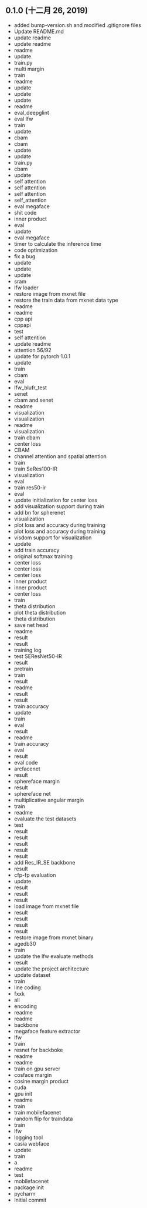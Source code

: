## 0.1.0 (十二月 26, 2019)
  - added bump-version.sh and modified .gitignore files
  - Update README.md
  - update readme
  - update readme
  - readme
  - update
  - train.py
  - multi margin
  - train
  - readme
  - update
  - update
  - update
  - readme
  - eval_deepglint
  - eval lfw
  - train
  - update
  - cbam
  - cbam
  - update
  - update
  - train.py
  - cbam
  - update
  - self attention
  - self attention
  - self attention
  - self_attention
  - eval megaface
  - shit code
  - inner product
  - eval
  - update
  - eval megaface
  - timer to calculate the inference time
  - code optimization
  - fix a bug
  - update
  - update
  - update
  - sram
  - lfw loader
  - restore image from mxnet file
  - restore the train data from mxnet data type
  - readme
  - readme
  - cpp api
  - cppapi
  - test
  - self attention
  - update readme
  - attention 56/92
  - update for pytorch 1.0.1
  - update
  - train
  - cbam
  - eval
  - lfw_blufr_test
  - senet
  - cbam and senet
  - readme
  - visualization
  - visualization
  - readme
  - visualization
  - train cbam
  - center loss
  - CBAM
  - channel attention and spatial attention
  - train
  - train SeRes100-IR
  - visualization
  - eval
  - train res50-ir
  - eval
  - update initialization for center loss
  - add visualization support during train
  - add bn for spherenet
  - visualization
  - plot loss and accuracy during training
  - plot loss and accuracy during training
  - visdom support for visualization
  - update
  - add train accuracy
  - original softmax training
  - center loss
  - center loss
  - center loss
  - inner product
  - inner product
  - center loss
  - train
  - theta distribution
  - plot theta distribution
  - theta distribution
  - save net head
  - readme
  - result
  - result
  - training log
  - test SEResNet50-IR
  - result
  - pretrain
  - train
  - result
  - readme
  - result
  - result
  - train accuracy
  - update
  - train
  - eval
  - result
  - readme
  - train accuracy
  - eval
  - result
  - eval code
  - arcfacenet
  - result
  - sphereface margin
  - result
  - sphereface net
  - multiplicative angular margin
  - train
  - readme
  - evaluate the test datasets
  - test
  - result
  - result
  - result
  - result
  - result
  - add Res_IR_SE backbone
  - result
  - cfp-fp evaluation
  - update
  - result
  - result
  - result
  - load image from mxnet file
  - result
  - result
  - result
  - result
  - restore image from mxnet binary
  - agedb30
  - train
  - update the lfw evaluate methods
  - result
  - update the project architecture
  - update dataset
  - train
  - line coding
  - fxxk
  - all
  - encoding
  - readme
  - readme
  - backbone
  - megaface feature extractor
  - lfw
  - train
  - resnet for backboke
  - readme
  - readme
  - train on gpu server
  - cosface margin
  - cosine margin product
  - cuda
  - gpu init
  - readme
  - train
  - train mobilefacenet
  - random flip for traindata
  - train
  - lfw
  - logging tool
  - casia webface
  - update
  - train
  - a
  - readme
  - test
  - mobilefacenet
  - package init
  - pycharm
  - Initial commit

